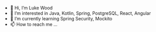 - 👋 Hi, I’m Luke Wood
- 👀 I’m interested in Java, Kotlin, Spring, PostgreSQL, React, Angular
- 🌱 I’m currently learning Spring Security, Mockito
- 📫 How to reach me ...
